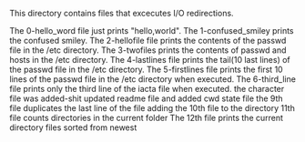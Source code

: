 This directory contains files that excecutes I/O redirections.

The 0-hello_word file just prints "hello,world". 
The 1-confused_smiley prints the confused smiley.
The 2-hellofile file prints the contents of the passwd file in the /etc directory. 
The 3-twofiles prints the contents of passwd and hosts in the /etc directory.
The 4-lastlines file prints the tail(10 last lines) of the passwd file in the /etc directory.
The 5-firstlines file prints the first 10 lines of the passwd file in the /etc directory when executed.
The 6-third_line file prints only the third line of the iacta file when executed.
the character file was added-shit
updated readme file and added cwd state file
the 9th file duplicates the last line of the file
adding the 10th file to the directory
11th file counts directories in the current folder
The 12th file prints the current directory files sorted from newest
